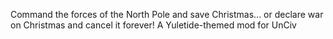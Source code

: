 Command the forces of the North Pole and save Christmas... or declare war on Christmas and cancel it forever! A Yuletide-themed mod for UnCiv
